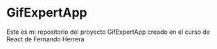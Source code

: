 # GifExpertApp

Este es mi repositorio del proyecto GifExpertApp creado en el curso de React de Fernando Herrera
